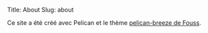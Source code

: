 Title: About
Slug: about

Ce site a été créé avec Pelican et le thème [pelican-breeze de Fouss](https://github.com/MrFouss/pelican-breeze "page Github de pelican-breeze").